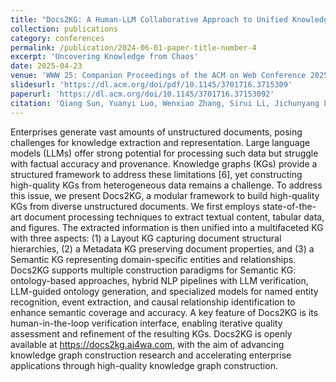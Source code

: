 ```yaml
---
title: "Docs2KG: A Human-LLM Collaborative Approach to Unified Knowledge Graph Construction from Heterogeneous Documents"
collection: publications
category: conferences
permalink: /publication/2024-06-01-paper-title-number-4
excerpt: 'Uncovering Knowledge from Chaos'
date: 2025-04-23
venue: 'WWW 25: Companion Proceedings of the ACM on Web Conference 2025'
slidesurl: 'https://dl.acm.org/doi/pdf/10.1145/3701716.3715309'
paperurl: 'https://dl.acm.org/doi/10.1145/3701716.37153092'
citation: 'Qiang Sun, Yuanyi Luo, Wenxiao Zhang, Sirui Li, Jichunyang Li, Kai Niu, Xiangrui Kong, and Wei Liu. 2025. Docs2KG: A Human-LLM Collaborative Approach to Unified Knowledge Graph Construction from Heterogeneous Documents. In Companion Proceedings of the ACM on Web Conference 2025 (WWW 25). Association for Computing Machinery, New York, NY, USA, 801–804. https://doi.org/10.1145/3701716.3715309'
---
```


Enterprises generate vast amounts of unstructured documents, posing challenges for knowledge extraction and representation. Large language models (LLMs) offer strong potential for processing such data but struggle with factual accuracy and provenance. Knowledge graphs (KGs) provide a structured framework to address these limitations [6], yet constructing high-quality KGs from heterogeneous data remains a challenge. To address this issue, we present Docs2KG, a modular framework to build high-quality KGs from diverse unstructured documents. We first employs state-of-the-art document processing techniques to extract textual content, tabular data, and figures. The extracted information is then unified into a multifaceted KG with three aspects: (1) a Layout KG capturing document structural hierarchies, (2) a Metadata KG preserving document properties, and (3) a Semantic KG representing domain-specific entities and relationships. Docs2KG supports multiple construction paradigms for Semantic KG: ontology-based approaches, hybrid NLP pipelines with LLM verification, LLM-guided ontology generation, and specialized models for named entity recognition, event extraction, and causal relationship identification to enhance semantic coverage and accuracy. A key feature of Docs2KG is its human-in-the-loop verification interface, enabling iterative quality assessment and refinement of the resulting KGs. Docs2KG is openly available at https://docs2kg.ai4wa.com, with the aim of advancing knowledge graph construction research and accelerating enterprise applications through high-quality knowledge graph construction.